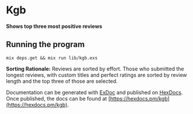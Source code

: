 # Kgb

**Shows top three most positive reviews**

## Running the program
```
mix deps.get && mix run lib/kgb.exs
```

**Sorting Rationale:**
Reviews are sorted by effort.
Those who submitted the longest reviews, with custom titles and perfect ratings are sorted by review length and the top three of those are selected.



Documentation can be generated with [ExDoc](https://github.com/elixir-lang/ex_doc)
and published on [HexDocs](https://hexdocs.pm). Once published, the docs can
be found at [https://hexdocs.pm/kgb](https://hexdocs.pm/kgb).

